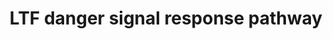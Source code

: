 ---
authors:
- Laurent
- Khanspers
- Eweitz
description: Lactoferrin (LTF) activates NF-kB via danger signal receptors TLR2/4
  and CD14. LTF may also activate NF-kB via addiotnal receptors RAGE and TREM1.
last-edited: 2022-02-26
organisms:
- Homo sapiens
redirect_from:
- /index.php/Pathway:WP4478
- /instance/WP4478
revision: null
schema-jsonld:
- '@context': https://schema.org/
  '@id': https://wikipathways.github.io/pathways/WP4478.html
  '@type': Dataset
  creator:
    '@type': Organization
    name: WikiPathways
  description: Lactoferrin (LTF) activates NF-kB via danger signal receptors TLR2/4
    and CD14. LTF may also activate NF-kB via addiotnal receptors RAGE and TREM1.
  keywords:
  - CD14
  - IFNA
  - IFNB
  - IL1A
  - IL1B
  - IL6
  - IL8
  - IRAK1
  - IRAK4
  - LTF
  - MAPK1
  - MYD88
  - NFKB1
  - RAGE
  - TLR2
  - TLR4
  - TNF
  - TRAF6
  - TREM1
  license: CC0
  name: LTF danger signal response pathway
seo: CreativeWork
title: LTF danger signal response pathway
wpid: WP4478
---
